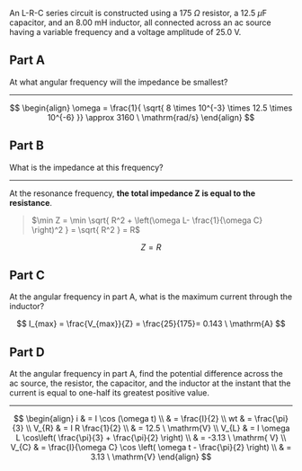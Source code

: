 An L-R-C series circuit is constructed using a $175 \ \Omega$ resistor, a $12.5 \ \mu \text{F}$ capacitor, and an $8.00 \ \text{mH}$ inductor, all connected across an ac source having a variable frequency and a voltage amplitude of $25.0 \ \text{V}$.

## Part A

At what angular frequency will the impedance be smallest?

---

$$
\begin{align}
\omega = \frac{1}{ \sqrt{ 8 \times 10^{-3} \times 12.5 \times 10^{-6} }} \approx 3160 \ \mathrm{rad/s}
\end{align}
$$

## Part B

What is the impedance at this frequency?

---

At the resonance frequency, **the total impedance Z is equal to the resistance**.

> $\min Z = \min \sqrt{ R^2 + \left(\omega  L- \frac{1}{\omega C} \right)^2 } = \sqrt{ R^2 } = R$

$$
Z = R
$$

## Part C

At the angular frequency in part A, what is the maximum current through the inductor?

$$
I_{max} = \frac{V_{max}}{Z} = \frac{25}{175}= 0.143 \ \mathrm{A}
$$

## Part D

At the angular frequency in part A, find the potential difference across the ac source, the resistor, the capacitor, and the inductor at the instant that the current is equal to one-half its greatest positive value.

---

$$
\begin{align}
i  & = I \cos (\omega t) \\
 & = \frac{I}{2} \\
wt  & = \frac{\pi}{3} \\
V_{R}  & = I R \frac{1}{2} \\
 & = 12.5 \ \mathrm{V} \\
V_{L}  & = I \omega L \cos\left( \frac{\pi}{3} + \frac{\pi}{2} \right) \\
 & = -3.13 \ \mathrm{ V} \\
V_{C}  & =  \frac{I}{\omega C} \cos \left( \omega t - \frac{\pi}{2} \right) \\
 & = 3.13 \ \mathrm{V}
\end{align}
$$
